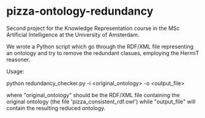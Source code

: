 # pizza-ontology-redundancy

Second project for the Knowledge Representation course in the MSc Artificial Intelligence at the University of Amsterdam.

We wrote a Python script which go through the RDF/XML file representing an ontology and try to remove the redundant clasues, employing the HermiT reasoner.

Usage:

python redundancy_checker.py -i <original_ontology> -o <output_file>

where "original_ontology" should be the RDF/XML file containing the original ontology (the file 'pizza_consistent_rdf.owl') while "output_file" will contain the resulting reduced ontology.
